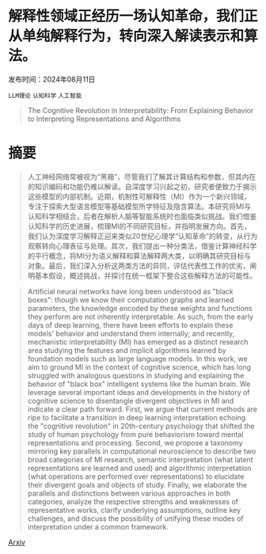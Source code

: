 # 解释性领域正经历一场认知革命，我们正从单纯解释行为，转向深入解读表示和算法。

发布时间：2024年08月11日

`LLM理论` `认知科学` `人工智能`

> The Cognitive Revolution in Interpretability: From Explaining Behavior to Interpreting Representations and Algorithms

# 摘要

> 人工神经网络常被视为“黑箱”，尽管我们了解其计算结构和参数，但其内在的知识编码和功能仍难以解读。自深度学习兴起之初，研究者便致力于揭示这些模型的内部机制。近期，机制性可解释性（MI）作为一个新兴领域，专注于探索大型语言模型等基础模型所学特征及隐含算法。本研究将MI与认知科学相结合，后者在解析人脑等智能系统时也面临类似挑战。我们借鉴认知科学的历史进展，梳理MI的不同研究目标，并指明发展方向。首先，我们认为深度学习解释正迎来类似20世纪心理学“认知革命”的转变，从行为观察转向心理表征与处理。其次，我们提出一种分类法，借鉴计算神经科学的平行概念，将MI分为语义解释和算法解释两大类，以明确其研究目标与对象。最后，我们深入分析这两类方法的异同，评估代表性工作的优劣，阐明基本假设，概述挑战，并探讨在统一框架下整合这些解释方法的可能性。

> Artificial neural networks have long been understood as "black boxes": though we know their computation graphs and learned parameters, the knowledge encoded by these weights and functions they perform are not inherently interpretable. As such, from the early days of deep learning, there have been efforts to explain these models' behavior and understand them internally; and recently, mechanistic interpretability (MI) has emerged as a distinct research area studying the features and implicit algorithms learned by foundation models such as large language models. In this work, we aim to ground MI in the context of cognitive science, which has long struggled with analogous questions in studying and explaining the behavior of "black box" intelligent systems like the human brain. We leverage several important ideas and developments in the history of cognitive science to disentangle divergent objectives in MI and indicate a clear path forward. First, we argue that current methods are ripe to facilitate a transition in deep learning interpretation echoing the "cognitive revolution" in 20th-century psychology that shifted the study of human psychology from pure behaviorism toward mental representations and processing. Second, we propose a taxonomy mirroring key parallels in computational neuroscience to describe two broad categories of MI research, semantic interpretation (what latent representations are learned and used) and algorithmic interpretation (what operations are performed over representations) to elucidate their divergent goals and objects of study. Finally, we elaborate the parallels and distinctions between various approaches in both categories, analyze the respective strengths and weaknesses of representative works, clarify underlying assumptions, outline key challenges, and discuss the possibility of unifying these modes of interpretation under a common framework.

[Arxiv](https://arxiv.org/abs/2408.05859)